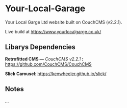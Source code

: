 # Your-Local-Garage
Your Local Garge Ltd website built on CouchCMS (v2.2.1).

Live build at https://www.yourlocalgarge.co.uk/

## Libarys Dependencies
**Retrofitted CMS —** *CouchCMS v2.2.1* **:** https://github.com/CouchCMS/CouchCMS

**Slick Carousel**: https://kenwheeler.github.io/slick/

## Notes
...
